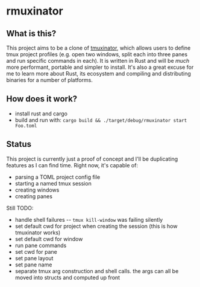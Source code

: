 # rmuxinator

## What is this?
This project aims to be a clone of [tmuxinator](https://github.com/tmuxinator/tmuxinator), which allows users to define
tmux project profiles (e.g. open two windows, split each into three panes and
run specific commands in each). It is written in Rust and will be _much_
more performant, portable and simpler to install. It's also a great excuse for
me to learn more about Rust, its ecosystem and compiling and distributing
binaries for a number of platforms.

## How does it work?
- install rust and cargo
- build and run with: `cargo build && ./target/debug/rmuxinator start Foo.toml`

## Status
This project is currently just a proof of concept and I'll be duplicating
features as I can find time. Right now, it's capable of:
- parsing a TOML project config file
- starting a named tmux session
- creating windows
- creating panes

Still TODO:
- handle shell failures -- `tmux kill-window` was failing silently
- set default cwd for project when creating the session (this is how tmuxinator
works)
- set default cwd for window
- run pane commands
- set cwd for pane
- set pane layout
- set pane name
- separate tmux arg construction and shell calls. the args can all be moved
into structs and computed up front
